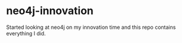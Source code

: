 neo4j-innovation
================

Started looking at neo4j on my innovation time and this repo contains everything I did.
